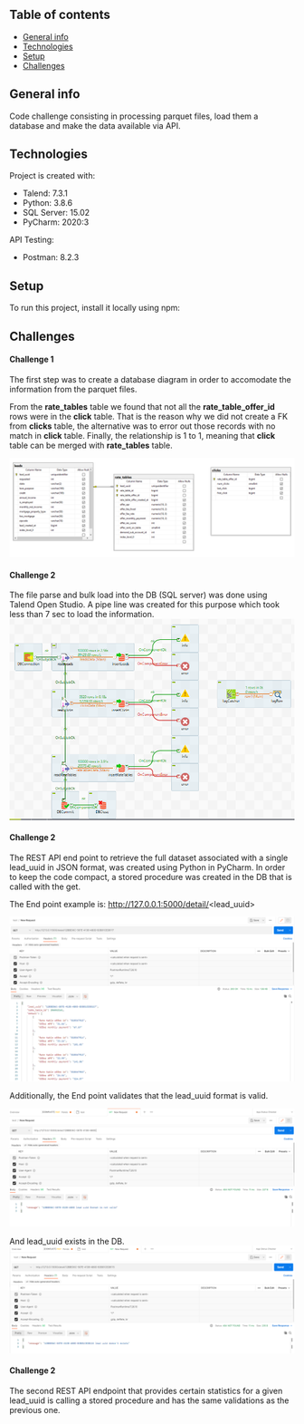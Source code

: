 ## Table of contents
* [General info](#general-info)
* [Technologies](#technologies)
* [Setup](#setup)
* [Challenges](#challenges)

## General info
Code challenge consisting in processing parquet files, load them a database and make the data available via API.
	
## Technologies
Project is created with:
* Talend: 7.3.1
* Python: 3.8.6
* SQL Server: 15.02
* PyCharm: 2020:3

API Testing:
* Postman: 8.2.3

	
## Setup
To run this project, install it locally using npm:

## Challenges

#### Challenge 1
The first step was to create a database diagram in order to accomodate the information from the parquet files.

From the <b>rate_tables</b> table we found that not all the <b>rate_table_offer_id</b> rows were in the <b>click</b> table. That is the reason why we did not create a FK from <b>clicks</b> table, the alternative was to error out those records with no match in <b>click</b> table. Finally, the relationship is 1 to 1, meaning that <b>click</b> table can be merged with <b>rate_tables</b> table.

![Database Diagram](https://github.com/OscarGlz/even_test/blob/main/DBDiagram.PNG)

#### Challenge 2
The file parse and bulk load into the DB (SQL server) was done using Talend Open Studio. A pipe line was created for this purpose which took less than 7 sec to load the information.
![Talend pipeline](https://github.com/OscarGlz/even_test/blob/main/Talend.PNG)

#### Challenge 2
The REST API end point to retrieve the full dataset associated with a single lead_uuid in JSON format, was created using Python in PyCharm. In order to keep the code compact, a stored procedure was created in the DB that is called with the get.

The End point example is:
http://127.0.0.1:5000/detail/<lead_uuid>

![postman11](https://github.com/OscarGlz/even_test/blob/main/postman11.PNG)

Additionally, the End point validates that the lead_uuid format is valid. 

![postman12](https://github.com/OscarGlz/even_test/blob/main/postman12.PNG)

And lead_uuid exists in the DB.
![postman13](https://github.com/OscarGlz/even_test/blob/main/postman13.PNG)


#### Challenge 2
The second REST API endpoint that provides certain statistics for a given lead_uuid is calling a stored procedure and has the same validations as the previous one.






